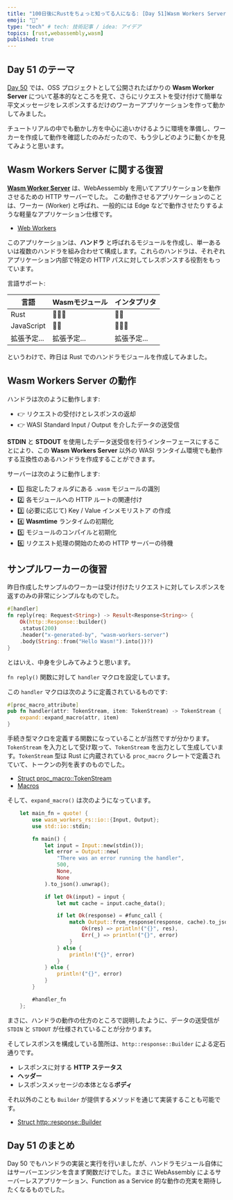 ```yaml
---
title: "100日後にRustをちょっと知ってる人になる: [Day 51]Wasm Workers Server の動作"
emoji: "🦀"
type: "tech" # tech: 技術記事 / idea: アイデア
topics: [rust,webassembly,wasm]
published: true
---
```

## Day 51 のテーマ

[Day 50](https://zenn.dev/shinyay/articles/hello-rust-day050) では、OSS プロジェクトとして公開されたばかりの **Wasm Worker Server** について基本的なところを見て、さらにリクエストを受け付けて簡単な平文メッセージをレスポンスするだけのワーカーアプリケーションを作って動かしてみました。

チュートリアルの中でも動かし方を中心に追いかけるように環境を準備し、ワーカーを作成して動作を確認したのみだったので、もう少しどのように動くかを見てみようと思います。

## Wasm Workers Server に関する復習

**[Wasm Worker Server](https://github.com/vmware-labs/wasm-workers-server)** は、WebAessembly を用いてアプリケーションを動作させるための HTTP サーバーでした。
この動作させるアプリケーションのことは、ワーカー (Worker) と呼ばれ、一般的には Edge などで動作させたりするような軽量なアプリケーション仕様です。

- [Web Workers](https://developer.mozilla.org/en-US/docs/Web/API/Web_Workers_API/Using_web_workers)

このアプリケーションは、**ハンドラ** と呼ばれるモジュールを作成し、単一あるいは複数のハンドラを組み合わせて構成します。これらのハンドラは、それぞれアプリケーション内部で特定の HTTP パスに対してレスポンスする役割をもっています。

言語サポート:

|言語|Wasmモジュール|インタプリタ|
|---|------------|----------|
|Rust|🙆🏻‍♀️|🙅‍♂️|
|JavaScript|🙅‍♂️|🙆🏻‍♀️|
|拡張予定...|拡張予定...|拡張予定...|

というわけで、昨日は Rust でのハンドラモジュールを作成してみました。

## Wasm Workers Server の動作

ハンドラは次のように動作します:

- 👉 リクエストの受付けとレスポンスの返却
- 👉 WASI Standard Input / Output を介したデータの送受信

**STDIN** と **STDOUT** を使用したデータ送受信を行うインターフェースにすることにより、この **Wasm Workers Server** 以外の WASI ランタイム環境でも動作する互換性のあるハンドラを作成することができます。

サーバーは次のように動作します:

- 1️⃣ 指定したフォルダにある `.wasm` モジュールの識別
- 2️⃣ 各モジュールへの HTTP ルートの関連付け
- 3️⃣ (必要に応じて) Key / Value インメモリストア の作成
- 4️⃣ **Wasmtime** ランタイムの初期化
- 5️⃣ モジュールのコンパイルと初期化
- 6️⃣ リクエスト処理の開始のための HTTP サーバーの待機

## サンプルワーカーの復習

昨日作成したサンプルのワーカーは受け付けたリクエストに対してレスポンスを返すのみの非常にシンプルなものでした。

```rust
#[handler]
fn reply(req: Request<String>) -> Result<Response<String>> {
    Ok(http::Response::builder()
    .status(200)
    .header("x-generated-by", "wasm-workers-server")
    .body(String::from("Hello Wasm!").into())?)
}
```

とはいえ、中身を少しみてみようと思います。

`fn reply()` 関数に対して `handler` マクロを設定しています。

この `handler` マクロは次のように定義されているものです:

```rust
#[proc_macro_attribute]
pub fn handler(attr: TokenStream, item: TokenStream) -> TokenStream {
    expand::expand_macro(attr, item)
}
```

手続き型マクロを定義する関数になっていることが当然ですが分かります。`TokenStream` を入力として受け取って、`TokenStream` を出力として生成しています。`TokenStream` 型は Rust に内蔵されている `proc_macro` クレートで定義されていて、トークンの列を表すのものでした。

- [Struct proc_macro::TokenStream](https://doc.rust-lang.org/beta/proc_macro/struct.TokenStream.html)
- [Macros](https://doc.rust-lang.org/book/ch19-06-macros.html)

そして、`expand_macro()` は次のようになっています。

```rust
    let main_fn = quote! {
        use wasm_workers_rs::io::{Input, Output};
        use std::io::stdin;

        fn main() {
            let input = Input::new(stdin());
            let error = Output::new(
                "There was an error running the handler",
                500,
                None,
                None
            ).to_json().unwrap();

            if let Ok(input) = input {
                let mut cache = input.cache_data();

                if let Ok(response) = #func_call {
                    match Output::from_response(response, cache).to_json() {
                        Ok(res) => println!("{}", res),
                        Err(_) => println!("{}", error)
                    }
                } else {
                    println!("{}", error)
                }
            } else {
                println!("{}", error)
            }
        }

        #handler_fn
    };
```

まさに、ハンドラの動作の仕方のところで説明したように、データの送受信が `STDIN` と `STDOUT` が仕様されていることが分かります。

そしてレスポンスを構成している箇所は、`http::response::Builder` による定石通りです。

- レスポンスに対する **HTTP ステータス**
- **ヘッダー**
- レスポンスメッセージの本体となる**ボディ**

それ以外のことも `Builder` が提供するメソッドを通じて実装することも可能です。

- [Struct http::response::Builder](https://docs.rs/http/0.2.8/http/response/struct.Builder.html)

## Day 51 のまとめ

Day 50 でもハンドラの実装と実行を行いましたが、ハンドラモジュール自体にはサーバーエンジンを含まず関数だけでした。まさに WebAssembly によるサーバーレスアプリケーション、Function as a Service 的な動作の充実を期待したくなるものでした。
